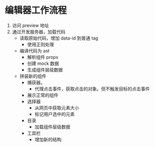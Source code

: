 # 编辑器工作流程

1. 访问 preview 地址
2. 通过开发服务器，加载代码
   - 读取原始代码，增加 data-id 到普通 tag
     - 使用正则处理
   - 编译代码为 ast
     - 解析组件 props
     - 创建 mock 数据
     - 生成组件层级数据
   - 拼装新的组件
     - 捕获器。
       - 代理点击事件，获取点击的对象。但不触发目标的点击事件
     - 展示正常的组件
     - 选择器
       - 从网页中获取元素大小
       - 标记用户选中的元素
     - 目录
       - 加载组件层级数据
     - 工具栏
       - 增加新的结构
